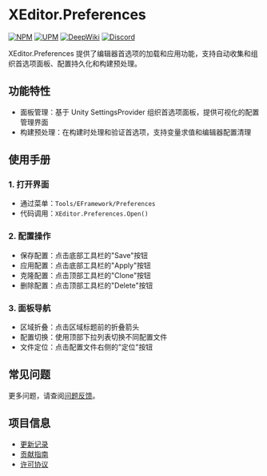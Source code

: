 # XEditor.Preferences

[![NPM](https://img.shields.io/npm/v/io.eframework.unity.editor?label=NPM&logo=npm)](https://www.npmjs.com/package/io.eframework.unity.editor)
[![UPM](https://img.shields.io/npm/v/io.eframework.unity.editor?label=UPM&logo=unity&registry_uri=https://package.openupm.com)](https://openupm.com/packages/io.eframework.unity.editor)
[![DeepWiki](https://img.shields.io/badge/DeepWiki-Explore-blue)](https://deepwiki.com/eframework-io/Unity.Editor)
[![Discord](https://img.shields.io/discord/1422114598835851286?label=Discord&logo=discord)](https://discord.gg/XMPx2wXSz3)

XEditor.Preferences 提供了编辑器首选项的加载和应用功能，支持自动收集和组织首选项面板、配置持久化和构建预处理。

## 功能特性

- 面板管理：基于 Unity SettingsProvider 组织首选项面板，提供可视化的配置管理界面
- 构建预处理：在构建时处理和验证首选项，支持变量求值和编辑器配置清理

## 使用手册

### 1. 打开界面
- 通过菜单：`Tools/EFramework/Preferences`
- 代码调用：`XEditor.Preferences.Open()`

### 2. 配置操作
- 保存配置：点击底部工具栏的"Save"按钮
- 应用配置：点击底部工具栏的"Apply"按钮
- 克隆配置：点击顶部工具栏的"Clone"按钮
- 删除配置：点击顶部工具栏的"Delete"按钮

### 3. 面板导航
- 区域折叠：点击区域标题前的折叠箭头
- 配置切换：使用顶部下拉列表切换不同配置文件
- 文件定位：点击配置文件右侧的"定位"按钮

## 常见问题

更多问题，请查阅[问题反馈](../CONTRIBUTING.md#问题反馈)。

## 项目信息

- [更新记录](../CHANGELOG.md)
- [贡献指南](../CONTRIBUTING.md)
- [许可协议](../LICENSE.md)
